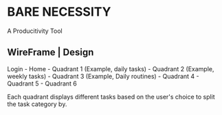 <h1>BARE NECESSITY</h1>
A Producitivity Tool

<h2>WireFrame | Design</h2>

Login - Home - Quadrant 1 (Example, daily tasks)
             - Quadrant 2 (Example, weekly tasks)
             - Quadrant 3 (Example, Daily routines)
             - Quadrant 4
             - Quadrant 5
             - Quadrant 6
             
Each quadrant displays different tasks based on the user's choice to split the task category by. 

